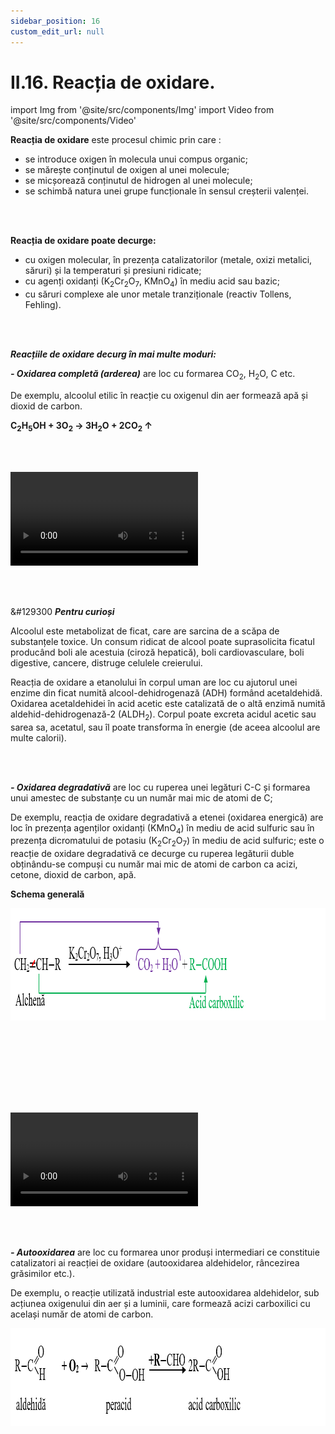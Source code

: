 ```yaml
---
sidebar_position: 16
custom_edit_url: null
---
```


# II.16. Reacția de oxidare.


import Img from '@site/src/components/Img'
import Video from '@site/src/components/Video'




<div class="alert alert--primary" role="alert">

**Reacția de oxidare** este procesul chimic prin care :
- se introduce oxigen în molecula unui compus organic; 
- se mărește conținutul de oxigen al unei molecule;
- se micșorează conținutul de hidrogen al unei molecule;
- se schimbă natura unei grupe funcționale în sensul creșterii valenței.

<br></br>

**Reacția de oxidare poate decurge:**     
- cu oxigen molecular, în prezența catalizatorilor (metale, oxizi metalici, săruri) și la temperaturi și presiuni ridicate;     
- cu agenți oxidanți (K<sub>2</sub>Cr<sub>2</sub>O<sub>7</sub>, KMnO<sub>4</sub>) în mediu acid sau bazic;     
- cu săruri complexe ale unor metale tranziționale (reactiv Tollens, Fehling).



</div>


<br></br>


<div class="alert alert--primary" role="alert">


***Reacțiile de oxidare decurg în mai multe moduri:***

***- Oxidarea completă (arderea)*** are loc cu formarea CO<sub>2</sub>, H<sub>2</sub>O, C etc.


De exemplu, alcoolul etilic în reacție cu oxigenul din aer formează apă și dioxid de carbon.

**C<sub>2</sub>H<sub>5</sub>OH + 3O<sub>2</sub> → 3H<sub>2</sub>O + 2CO<sub>2</sub> ↑**



<br></br>

<Video src="https://www.youtube.com/embed/vPPutoOpPvQ" lazy={false} />

<br></br>
<br></br>


***- Oxidarea incompletă*** are loc cu formarea unor compuși ce conțin oxigen (alcooli, aldehide, cetone, acizi carboxilici etc.  

***Exemple:***

***- la oxidarea blândă cu dicromat de potasiu în soluție acidulată cu acid sulfuric, alcoolul etilic se transformă în acetaldehidă.***


Ionul dicromat Cr<sub>2</sub>O<sub>7</sub><sup>-2</sup> portocaliu trece la ionul crom(III) Cr<sup>+3</sup> de culoare verde.


K<sub>2</sub>Cr<sub>2</sub>O<sub>7</sub> + 4H<sub>2</sub>SO<sub>4</sub> → K<sub>2</sub>SO<sub>4</sub> + Cr<sub>2</sub>(SO<sub>4</sub>)<sub>3</sub> + 4H<sub>2</sub>O + 3[O]


**Ecuația reacției chimice:**


<Img className="img-responsive4" src="chimie/clasa11/capitolul2/II-16-reactia-de-oxidare-poza1-ecuatia-reactiei-de-oxidare-blanda-a-alcoolului-etilic.png" width="1000" height="118" lazy={false} />

<br></br>
<br></br>

<br></br>


<Video src="https://www.youtube.com/embed/Iswz81fyx0I" />


<br></br>
<br></br>

***- Reacția alcoolului etilic cu permanganatul de potasiu în mediu acid duce la formarea intermediară a acetaldehidei și mai apoi la formarea acidului acetic (CH<sub>3</sub>COOH).***


Ionul permanganat MnO<sub>4</sub><sup>-</sup> violet trece la ionul Mn<sup>+2</sup> incolor.

**2KMnO<sub>4</sub> + 3H<sub>2</sub>SO<sub>4</sub> → K<sub>2</sub>SO<sub>4</sub> + 2MnSO<sub>4</sub> + 3H<sub>2</sub>O + 5[O]**



**Ecuația reacției chimice:**


<Img className="img-responsive4" src="chimie/clasa11/capitolul2/II-16-reactia-de-oxidare-poza2-ecuatia-reactiei-alcoolului-etilic-cu-permanganatul-de-potasiu.png" width="1000" height="105" />

<br></br>
<br></br>

<br></br>


<Video src="https://www.youtube.com/embed/3MZ-A0CqwLc" />


<br></br>
<br></br>

***- Reacția de oxidare a etanolului poate avea loc prin fermentarea oxidativă a alcoolului în prezența unei enzime (alcooloxidază) din cultura unor bacterii (mycoderma aceti) din aer  cu formarea acidului acetic. Astfel, prin fermentația vinului se obține oțetul cu o concentrație de 3-6% acid acetic.***



<Img className="img-responsive4" src="chimie/clasa11/capitolul2/II-16-reactia-de-oxidare-poza3-ecuatia-reactiei-de-oxidare-a-etanolului-prin-fermentarea-oxidativa-a-alcoolului.png" width="1000" height="136" />

<br></br>
<br></br>

<br></br>


<Video src="https://www.youtube.com/embed/WhimoyHs3ak" />







</div>




<br></br>


<div class="alert alert--warning" role="alert">

&#129300 ***Pentru curioși***

Alcoolul este metabolizat de ficat, care are sarcina de a scăpa de substanțele toxice. Un consum ridicat de alcool poate suprasolicita ficatul producând boli ale acestuia (ciroză hepatică), boli cardiovasculare, boli digestive, cancere, distruge celulele creierului.

Reacția de oxidare a etanolului în corpul uman are loc cu ajutorul unei enzime din ficat numită alcool-dehidrogenază (ADH) formând acetaldehidă. Oxidarea acetaldehidei în acid acetic este catalizată de o altă enzimă numită aldehid-dehidrogenază-2 (ALDH<sub>2</sub>). Corpul poate excreta acidul acetic sau sarea sa, acetatul, sau îl poate transforma în energie (de aceea alcoolul are multe calorii).



</div>



<br></br>


<div class="alert alert--primary" role="alert">

***- Oxidarea degradativă***  are loc cu ruperea unei legături C-C și formarea unui amestec de substanțe cu un număr mai mic de atomi de C;


De exemplu, reacția de oxidare degradativă a etenei (oxidarea energică) are loc în prezența agenților oxidanți (KMnO<sub>4</sub>) în mediu de acid sulfuric sau în prezența dicromatului de potasiu (K<sub>2</sub>Cr<sub>2</sub>O<sub>7</sub>) în mediu de acid sulfuric; este o reacție de oxidare degradativă ce decurge cu ruperea legăturii duble obținându-se compuși cu număr mai mic de atomi de carbon ca acizi, cetone, dioxid de carbon, apă.

**Schema generală**


<Img className="img-responsive4" src="chimie/clasa11/capitolul2/II-16-reactia-de-oxidare-poza4-schema-generala-a-oxidarii-degradative.png" width="1000" height="180" />

<br></br>
<br></br>

<br></br>


<Video src="https://www.youtube.com/embed/k5qFwhhh6OU" />









</div>

<br></br>



<div class="alert alert--primary" role="alert">

***- Autooxidarea*** are loc cu formarea unor produși intermediari ce constituie catalizatori ai reacției de oxidare (autooxidarea aldehidelor, râncezirea grăsimilor etc.).

De exemplu, o reacție utilizată industrial este autooxidarea aldehidelor, sub acțiunea oxigenului din aer și a luminii, care formează acizi carboxilici cu același număr de atomi de carbon. 


<Img className="img-responsive4" src="chimie/clasa11/capitolul2/II-16-reactia-de-oxidare-poza5-schema-generala-a-reactiei-de-autooxidare.png" width="1000" height="157" />



</div>



